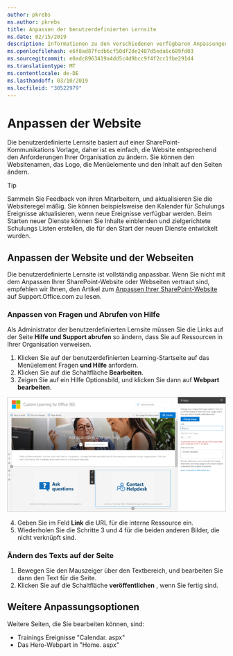 ```yaml
---
author: pkrebs
ms.author: pkrebs
title: Anpassen der benutzerdefinierten Lernsite
ms.date: 02/15/2019
description: Informationen zu den verschiedenen verfügbaren Anpassungen mit benutzerdefiniertem Learning für Office 365
ms.openlocfilehash: e6f8ad87fcdb6cf50df2de2487d5eda6c689fd03
ms.sourcegitcommit: e0adc8963419a4dd5c4d9bcc9f4f2cc1fbe291d4
ms.translationtype: MT
ms.contentlocale: de-DE
ms.lasthandoff: 03/10/2019
ms.locfileid: "30522979"
---
```

# <a name="customize-the-site"></a>Anpassen der Website

Die benutzerdefinierte Lernsite basiert auf einer SharePoint-Kommunikations Vorlage, daher ist es einfach, die Website entsprechend den Anforderungen Ihrer Organisation zu ändern. Sie können den Websitenamen, das Logo, die Menüelemente und den Inhalt auf den Seiten ändern. 

> [!TIP]
> Sammeln Sie Feedback von ihren Mitarbeitern, und aktualisieren Sie die Websiteregel mäßig. Sie können beispielsweise den Kalender für Schulungs Ereignisse aktualisieren, wenn neue Ereignisse verfügbar werden. Beim Starten neuer Dienste können Sie Inhalte einblenden und zielgerichtete Schulungs Listen erstellen, die für den Start der neuen Dienste entwickelt wurden. 

## <a name="customize-the-site-and-web-pages"></a>Anpassen der Website und der Webseiten

Die benutzerdefinierte Lernsite ist vollständig anpassbar. Wenn Sie nicht mit dem Anpassen Ihrer SharePoint-Website oder Webseiten vertraut sind, empfehlen wir Ihnen, den Artikel zum [Anpassen Ihrer SharePoint-Website](https://support.office.com/en-us/article/customize-your-sharepoint-site-320b43e5-b047-4fda-8381-f61e8ac7f59b) auf Support.Office.com zu lesen. 

### <a name="customize-ask-questions-and-get-help"></a>Anpassen von Fragen und Abrufen von Hilfe

Als Administrator der benutzerdefinierten Lernsite müssen Sie die Links auf der Seite **Hilfe und Support abrufen** so ändern, dass Sie auf Ressourcen in Ihrer Organisation verweisen. 

1.  Klicken Sie auf der benutzerdefinierten Learning-Startseite auf das Menüelement Fragen **und Hilfe** anfordern.
2.  Klicken Sie auf die Schaltfläche **Bearbeiten**.
3.  Zeigen Sie auf ein Hilfe Optionsbild, und klicken Sie dann auf **Webpart bearbeiten**.

![CG-edithelp. png](media/cg-edithelp.png)

4.  Geben Sie im Feld **Link** die URL für die interne Ressource ein. 
5.  Wiederholen Sie die Schritte 3 und 4 für die beiden anderen Bilder, die nicht verknüpft sind.

### <a name="change-the-text-on-the-page"></a>Ändern des Texts auf der Seite

1. Bewegen Sie den Mauszeiger über den Textbereich, und bearbeiten Sie dann den Text für die Seite. 
2. Klicken Sie auf die Schaltfläche **veröffentlichen** , wenn Sie fertig sind.

## <a name="other-customization-options"></a>Weitere Anpassungsoptionen
Weitere Seiten, die Sie bearbeiten können, sind:

- Trainings Ereignisse "Calendar. aspx"
- Das Hero-Webpart in "Home. aspx"

